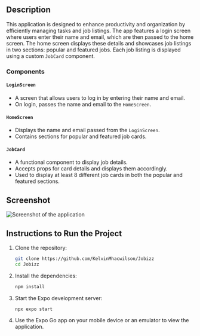 ## Description

This application is designed to enhance productivity and organization by efficiently managing tasks and job listings. The app features a login screen where users enter their name and email, which are then passed to the home screen. The home screen displays these details and showcases job listings in two sections: popular and featured jobs. Each job listing is displayed using a custom `JobCard` component.
### Components

#### `LoginScreen`
- A screen that allows users to log in by entering their name and email.
- On login, passes the name and email to the `HomeScreen`.

#### `HomeScreen`
- Displays the name and email passed from the `LoginScreen`.
- Contains sections for popular and featured job cards.

#### `JobCard`
- A functional component to display job details.
- Accepts props for card details and displays them accordingly.
- Used to display at least 8 different job cards in both the popular and featured sections.


## Screenshot

![Screenshot of the application](./screenshoot/Screenshot1.jpg)

## Instructions to Run the Project

1. Clone the repository:

   ```bash
   git clone https://github.com/KelvinMhacwilson/Jobizz
   cd Jobizz
   ```

2. Install the dependencies:

   ```bash
   npm install
   ```

3. Start the Expo development server:

   ```bash
   npx expo start
   ```

4. Use the Expo Go app on your mobile device or an emulator to view the application.
